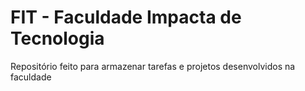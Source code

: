 # FIT - Faculdade Impacta de Tecnologia
  Repositório feito para armazenar tarefas e projetos desenvolvidos na faculdade  
